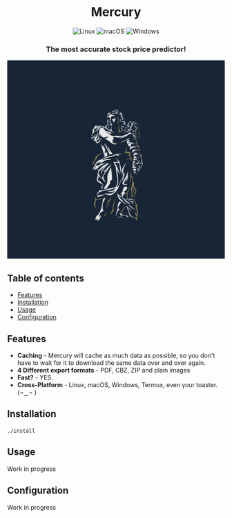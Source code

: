 
<h1 align="center">
<strong>Mercury</strong>
</h1>

<p align="center">
    <img alt="Linux" src="https://img.shields.io/badge/Linux-FCC624?style=for-the-badge&logo=linux&logoColor=black">
    <img alt="macOS" src="https://img.shields.io/badge/mac%20os-000000?style=for-the-badge&logo=macos&logoColor=F0F0F0">
    <img alt="Windows" src="https://img.shields.io/badge/Windows-0078D6?style=for-the-badge&logo=windows&logoColor=white">
</p>

<h3 align="center">
    <!-- The most advanced CLI manga downloader in the entire universe! -->
    The most accurate stock price predictor!
</h3>

<p align="center">
<!--     <img alt="Mangal 4 TUI" src="assets/tui.gif"> -->
    <img alt="Mercury" src="assets/mercury.png" width="800">
</p>


## Table of contents

- [Features](#features)
- [Installation](#installation)
- [Usage](#usage)
- [Configuration](#configuration)

## Features

- __Caching__ - Mercury will cache as much data as possible, so you don't have to wait for it to download the same data over and over again. 
- __4 Different export formats__ - PDF, CBZ, ZIP and plain images
- __Fast?__ - YES.
- __Cross-Platform__ - Linux, macOS, Windows, Termux, even your toaster. (¬‿¬ )

## Installation

<!-- ### Script (Linux, MacOS, Windows) -->

<!-- Install using [this shell script](https://github.com/krishi-trip/ReplicationStudy/install) -->

```shell
./install
```

## Usage

Work in progress

## Configuration

Work in progress
